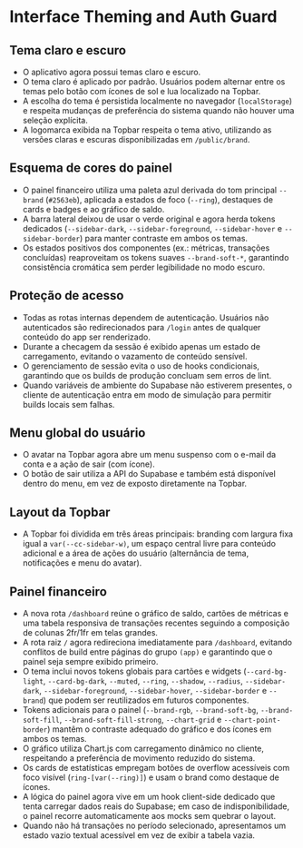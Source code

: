 # Interface Theming and Auth Guard

## Tema claro e escuro
- O aplicativo agora possui temas claro e escuro.
- O tema claro é aplicado por padrão. Usuários podem alternar entre os temas pelo botão com ícones de sol e lua localizado na Topbar.
- A escolha do tema é persistida localmente no navegador (`localStorage`) e respeita mudanças de preferência do sistema quando não houver uma seleção explícita.
- A logomarca exibida na Topbar respeita o tema ativo, utilizando as versões claras e escuras disponibilizadas em `/public/brand`.

## Esquema de cores do painel
- O painel financeiro utiliza uma paleta azul derivada do tom principal `--brand` (`#2563eb`), aplicada a estados de foco (`--ring`), destaques de cards e badges e ao gráfico de saldo.
- A barra lateral deixou de usar o verde original e agora herda tokens dedicados (`--sidebar-dark`, `--sidebar-foreground`, `--sidebar-hover` e `--sidebar-border`) para manter contraste em ambos os temas.
- Os estados positivos dos componentes (ex.: métricas, transações concluídas) reaproveitam os tokens suaves `--brand-soft-*`, garantindo consistência cromática sem perder legibilidade no modo escuro.

## Proteção de acesso
- Todas as rotas internas dependem de autenticação. Usuários não autenticados são redirecionados para `/login` antes de qualquer conteúdo do app ser renderizado.
- Durante a checagem da sessão é exibido apenas um estado de carregamento, evitando o vazamento de conteúdo sensível.
- O gerenciamento de sessão evita o uso de hooks condicionais, garantindo que os builds de produção concluam sem erros de lint.
- Quando variáveis de ambiente do Supabase não estiverem presentes, o cliente de autenticação entra em modo de simulação para permitir builds locais sem falhas.

## Menu global do usuário
- O avatar na Topbar agora abre um menu suspenso com o e-mail da conta e a ação de sair (com ícone).
- O botão de sair utiliza a API do Supabase e também está disponível dentro do menu, em vez de exposto diretamente na Topbar.

## Layout da Topbar
- A Topbar foi dividida em três áreas principais: branding com largura fixa igual a `var(--cc-sidebar-w)`, um espaço central livre para conteúdo adicional e a área de ações do usuário (alternância de tema, notificações e menu do avatar).

## Painel financeiro
- A nova rota `/dashboard` reúne o gráfico de saldo, cartões de métricas e uma tabela responsiva de transações recentes seguindo a composição de colunas 2fr/1fr em telas grandes.
- A rota raiz `/` agora redireciona imediatamente para `/dashboard`, evitando conflitos de build entre páginas do grupo `(app)` e garantindo que o painel seja sempre exibido primeiro.
- O tema inclui novos tokens globais para cartões e widgets (`--card-bg-light`, `--card-bg-dark`, `--muted`, `--ring`, `--shadow`, `--radius`, `--sidebar-dark`, `--sidebar-foreground`, `--sidebar-hover`, `--sidebar-border` e `--brand`) que podem ser reutilizados em futuros componentes.
- Tokens adicionais para o painel (`--brand-rgb`, `--brand-soft-bg`, `--brand-soft-fill`, `--brand-soft-fill-strong`, `--chart-grid` e `--chart-point-border`) mantêm o contraste adequado do gráfico e dos ícones em ambos os temas.
- O gráfico utiliza Chart.js com carregamento dinâmico no cliente, respeitando a preferência de movimento reduzido do sistema.
- Os cards de estatísticas empregam botões de overflow acessíveis com foco visível (`ring-[var(--ring)]`) e usam o brand como destaque de ícones.
- A lógica do painel agora vive em um hook client-side dedicado que tenta carregar dados reais do Supabase; em caso de indisponibilidade, o painel recorre automaticamente aos mocks sem quebrar o layout.
- Quando não há transações no período selecionado, apresentamos um estado vazio textual acessível em vez de exibir a tabela vazia.
